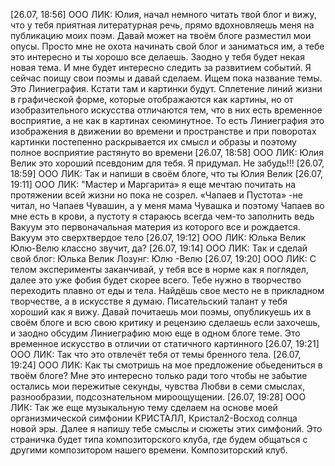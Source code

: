 [26.07, 18:56] ООО ЛИК: Юлия, начал немного читать твой блог и вижу, что у тебя приятная литературная речь, прямо вдохновляешь меня на публикацию моих поэм. Давай может на твоём блоге разместил мои опусы. Просто мне не охота начинать свой блог и заниматься им, а тебе это интересно и ты хорошо все делаешь. Заодно у тебя будет некая новая тема. И мне будет интересно следить за развитием событий. Я сейчас поищу свои поэмы и давай сделаем. Ищем пока название темы. Это Линиеграфия. Кстати там и картинки будут. Сплетение линий жизни в графической форме, которые отображаются как картины, но от изобразительного искусства отличаются тем, что в них есть временное восприятие, а не как в картинах сеюминутное. То есть Линиеграфия это изображения в движении во времени и пространстве и при поворотах картинки постепенно раскрывается их смысл и образы и поэтому полное восприятие растянуто во времени
[26.07, 18:58] ООО ЛИК: Юлия Велик это хороший псевдоним для тебя. Я придумал. Не забудь!!!
[26.07, 18:59] ООО ЛИК: Так и напиши в своём блоге, что ты Юлия Велик
[26.07, 19:11] ООО ЛИК: "Мастер и Маргарита» я еще мечтаю почитать на протяжении всей жизни но пока не созрел. «Чапаев и Пустота» -не читал, но Чапаев Чувашин, а у меня мама Чувашка и поэтому Чапаев во мне есть в крови, а пустоту я стараюсь всегда чем-то заполнить ведь Вакуум это первоначальная материя из которого все и  рождается. Вакуум это сверхтвердое тело
[26.07, 19:12] ООО ЛИК: Юлька Велик Юлю-Велю классно звучит, да?
[26.07, 19:14] ООО ЛИК: Так и сделай свой блог: Юлька Велик Лозунг: Юлю -Велю
[26.07, 19:20] ООО ЛИК: С телом эксперименты заканчивай, у тебя все в норме как я поглядел, далее это уже фобия будет скорее всего. Тебе нужно в творчество переходить плавно от еды и тела. Найдёшь свое место не в прикладном творчестве, а в искусстве я думаю. Писательский талант у тебя хороший как я вижу. Давай почитаешь мои поэмы, опубликуешь их в своём блоге и всю свою критику и рецензию сделаешь если захочешь, и заодно обсудим Линиеграфию мою еще в одном блоге теме. Это временное искусство в отличии от статичного картинного
[26.07, 19:21] ООО ЛИК: Так что это отвлечёт тебя от темы бренного тела.
[26.07, 19:24] ООО ЛИК: Как ты смотришь на мое предложение обьедениться в твоём блоге? Мне это интересно только ради того чтобы не забытие остались мои пережитые секунды, чувства Любви в семи смыслах, разнообразии, подсознательном мироощущении.
[26.07, 19:28] ООО ЛИК: Так же еще музыкальную тему сделаем на основе моей организмической симфонии КРИСТАЛЛ, Кристал2-Восход солнца новой эры. Далее я напишу тебе смыслы и сюжеты этих симфоний. Это страничка будет типа композиторского клуба, где будем общаться с другими композитором нашего времени. Композиторский клуб.
